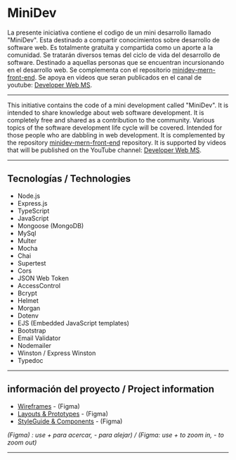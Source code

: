 # MiniDev

La presente iniciativa contiene el codigo de un mini desarrollo llamado "MiniDev". Esta destinado a compartir conocimientos sobre desarrollo de software web.   Es totalmente gratuita y compartida como un aporte a la comunidad. Se tratarán diversos temas del ciclo de vida del desarrollo de software. Destinado a aquellas personas que se encuentran incursionando en el desarrollo web.  Se complementa con el repositorio [minidev-mern-front-end](https://github.com/mspano-web/minidev-mern-front-end). Se apoya en videos que seran publicados en el canal de youtube:  [Developer Web MS](https://www.youtube.com/channel/UCnaIlIexr7P2KFrm9NGZZOQ).

___

This initiative contains the code of a mini development called "MiniDev". It is intended to share knowledge about web software development. It is completely free and shared as a contribution to the community. Various topics of the software development life cycle will be covered. Intended for those people who are dabbling in web development. It is complemented by the repository [minidev-mern-front-end](https://github.com/mspano-web/minidev-mern-front-end) repository. It is supported by videos that will be published on the YouTube channel: [Developer Web MS](https://www.youtube.com/channel/UCnaIlIexr7P2KFrm9NGZZOQ).

___

## Tecnologías / Technologies

* Node.js
* Express.js
* TypeScript
* JavaScript
* Mongoose (MongoDB)
* MySql
* Multer
* Mocha
* Chai
* Supertest
* Cors
* JSON Web Token
* AccessControl
* Bcrypt
* Helmet
* Morgan
* Dotenv
* EJS (Embedded JavaScript templates)
* Bootstrap
* Email Validator
* Nodemailer
* Winston / Express Winston
* Typedoc

___

## información del proyecto / Project information

* [Wireframes](https://www.figma.com/file/qmoBmYWgD0C3zzdr6WSYXt/MiniDev?node-id=0%3A1) - (Figma)
* [Layouts & Prototypes](https://www.figma.com/file/qmoBmYWgD0C3zzdr6WSYXt/MiniDev?node-id=1%3A3) - (Figma)
* [StyleGuide & Components](https://www.figma.com/file/qmoBmYWgD0C3zzdr6WSYXt/MiniDev?node-id=1%3A2) - (Figma)

*(Figma) : use + para acercar, - para alejar) / (Figma: use + to zoom in, - to zoom out)*

___

